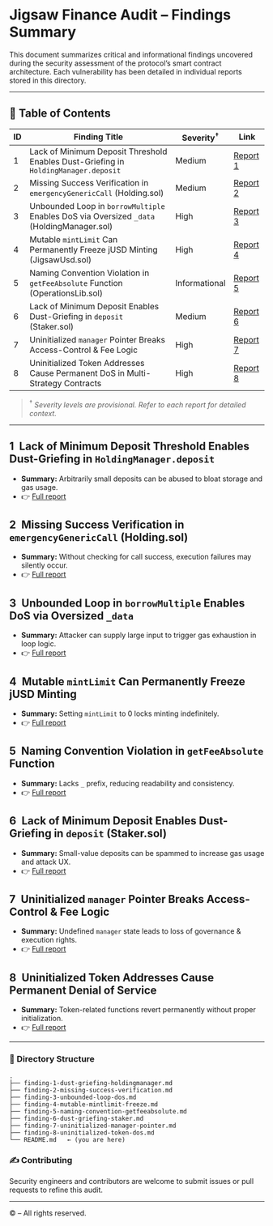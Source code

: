 # Jigsaw Finance Audit – Findings Summary

This document summarizes critical and informational findings uncovered during the security assessment of the protocol’s smart contract architecture. Each vulnerability has been detailed in individual reports stored in this directory.

---

## 📑 Table of Contents

| ID | Finding Title                                                                             | Severity<sup>†</sup> | Link                                                        |
| -- | ----------------------------------------------------------------------------------------- | -------------------- | ----------------------------------------------------------- |
| 1  | Lack of Minimum Deposit Threshold Enables Dust-Griefing in `HoldingManager.deposit`       | Medium               | [Report 1](./finding-1-dust-griefing-holdingmanager.md)     |
| 2  | Missing Success Verification in `emergencyGenericCall` (Holding.sol)                      | Medium               | [Report 2](./finding-2-missing-success-verification.md)     |
| 3  | Unbounded Loop in `borrowMultiple` Enables DoS via Oversized `_data` (HoldingManager.sol) | High                 | [Report 3](./finding-3-unbounded-loop-dos.md)               |
| 4  | Mutable `mintLimit` Can Permanently Freeze jUSD Minting (JigsawUsd.sol)                   | High                 | [Report 4](./finding-4-mutable-mintlimit-freeze.md)         |
| 5  | Naming Convention Violation in `getFeeAbsolute` Function (OperationsLib.sol)              | Informational        | [Report 5](./finding-5-naming-convention-getfeeabsolute.md) |
| 6  | Lack of Minimum Deposit Enables Dust-Griefing in `deposit` (Staker.sol)                   | Medium               | [Report 6](./finding-6-dust-griefing-staker.md)             |
| 7  | Uninitialized `manager` Pointer Breaks Access-Control & Fee Logic                         | High                 | [Report 7](./finding-7-uninitialized-manager-pointer.md)    |
| 8  | Uninitialized Token Addresses Cause Permanent DoS in Multi-Strategy Contracts             | High                 | [Report 8](./finding-8-uninitialized-token-dos.md)          |

> <sup>†</sup> *Severity levels are provisional. Refer to each report for detailed context.*

---

## 1 Lack of Minimum Deposit Threshold Enables Dust-Griefing in `HoldingManager.deposit`

* **Summary:** Arbitrarily small deposits can be abused to bloat storage and gas usage.
* 👉 [Full report](./finding-1-dust-griefing-holdingmanager.md)

## 2 Missing Success Verification in `emergencyGenericCall` (Holding.sol)

* **Summary:** Without checking for call success, execution failures may silently occur.
* 👉 [Full report](./finding-2-missing-success-verification.md)

## 3 Unbounded Loop in `borrowMultiple` Enables DoS via Oversized `_data`

* **Summary:** Attacker can supply large input to trigger gas exhaustion in loop logic.
* 👉 [Full report](./finding-3-unbounded-loop-dos.md)

## 4 Mutable `mintLimit` Can Permanently Freeze jUSD Minting

* **Summary:** Setting `mintLimit` to 0 locks minting indefinitely.
* 👉 [Full report](./finding-4-mutable-mintlimit-freeze.md)

## 5 Naming Convention Violation in `getFeeAbsolute` Function

* **Summary:** Lacks `_` prefix, reducing readability and consistency.
* 👉 [Full report](./finding-5-naming-convention-getfeeabsolute.md)

## 6 Lack of Minimum Deposit Enables Dust-Griefing in `deposit` (Staker.sol)

* **Summary:** Small-value deposits can be spammed to increase gas usage and attack UX.
* 👉 [Full report](./finding-6-dust-griefing-staker.md)

## 7 Uninitialized `manager` Pointer Breaks Access-Control & Fee Logic

* **Summary:** Undefined `manager` state leads to loss of governance & execution rights.
* 👉 [Full report](./finding-7-uninitialized-manager-pointer.md)

## 8 Uninitialized Token Addresses Cause Permanent Denial of Service

* **Summary:** Token-related functions revert permanently without proper initialization.
* 👉 [Full report](./finding-8-uninitialized-token-dos.md)

---

### 📂 Directory Structure

```
.
├── finding-1-dust-griefing-holdingmanager.md
├── finding-2-missing-success-verification.md
├── finding-3-unbounded-loop-dos.md
├── finding-4-mutable-mintlimit-freeze.md
├── finding-5-naming-convention-getfeeabsolute.md
├── finding-6-dust-griefing-staker.md
├── finding-7-uninitialized-manager-pointer.md
├── finding-8-uninitialized-token-dos.md
└── README.md   ← (you are here)
```

### ✍️ Contributing

Security engineers and contributors are welcome to submit issues or pull requests to refine this audit.

---

© <?= date('Y') ?> <?= $ownerName ?? "AuditDrop" ?> – All rights reserved.
